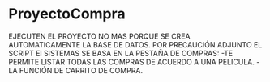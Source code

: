 # ProyectoCompra

EJECUTEN EL PROYECTO NO MAS PORQUE SE CREA AUTOMATICAMENTE LA BASE DE DATOS.
POR PRECAUCIÓN ADJUNTO EL SCRIPT
El SISTEMAS SE BASA EN LA PESTAÑA DE COMPRAS:
-TE PERMITE LISTAR TODAS LAS COMPRAS DE ACUERDO A UNA PELICULA.
-LA FUNCIÓN DE CARRITO DE COMPRA.
